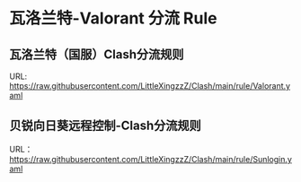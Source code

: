 # 瓦洛兰特-Valorant 分流 Rule

## 瓦洛兰特（国服）Clash分流规则
URL: https://raw.githubusercontent.com/LittleXingzzZ/Clash/main/rule/Valorant.yaml

## 贝锐向日葵远程控制-Clash分流规则
URL：https://raw.githubusercontent.com/LittleXingzzZ/Clash/main/rule/Sunlogin.yaml

